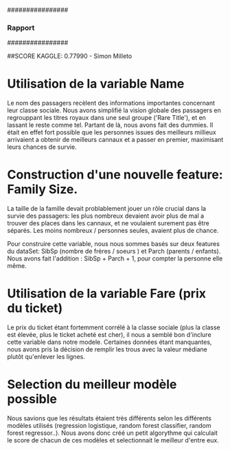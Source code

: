 ################
### Rapport ####
################

##SCORE KAGGLE: 0.77990 - Simon Milleto

# Utilisation de la variable Name
Le nom des passagers recèlent des informations importantes concernant leur classe sociale. Nous avons simplifié la vision globale des passagers en regrouppant les titres royaux dans une seul groupe ('Rare Title'), et en lassant le reste comme tel. Partant de là, nous avons fait des dummies. Il était en effet fort possible que les personnes issues des meilleurs millieux arrivaient a obtenir de meilleurs cannaux et a passer en premier, maximisant leurs chances de survie.

# Construction d'une nouvelle feature: Family Size.
La taille de la famille devait problablement jouer un rôle crucial dans la survie des passagers: les plus nombreux devaient avoir plus de mal a trouver des places dans les cannaux, et ne voulaient surement pas être séparés. Les moins nombreux / personnes seules, avaient plus de chance.

Pour construire cette variable, nous nous sommes basés sur deux features du dataSet: SibSp (nombre de frères / soeurs ) et Parch (parents / enfants). Nous avons fait l'addition : SibSp + Parch + 1, pour compter la personne elle même.

# Utilisation de la variable Fare (prix du ticket)
Le prix du ticket étant fortemment corrélé à la classe sociale (plus la classe est élevée, plus le ticket acheté est cher), il nous a semblé bon d'inclure cette variable dans notre modele.
Certaines données étant manquantes, nous avons pris la décision de remplir les trous avec la valeur médiane plutôt qu'enlever les lignes.

# Selection du meilleur modèle possible
Nous savions que les résultats étaient très différents selon les différents modèles utilisés (regression logistique, random forest classifier, random forest regressor..).
Nous avons donc créé un petit algorythme qui calculait le score de chacun de ces modèles et selectionnait le meilleur d'entre eux.
